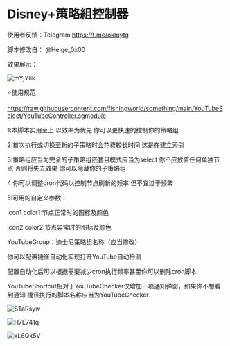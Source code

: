 # Disney+策略組控制器

使用者反馈：Telegram  https://t.me/okmytg

脚本修改自： @Helge_0x00

效果展示：

![mYjYIik](https://i.imgur.com/mYjYIik.jpg)

⭐使用规范

https://raw.githubusercontent.com/fishingworld/something/main/YouTubeSelect/YouTubeController.sgmodule

1:本脚本实用至上 以效率为优先 你可以更快速的控制你的策略组

2:首次执行或切换至新的子策略时会花费较长时间 这是在建立索引

3:策略组应当为完全的子策略组嵌套且模式应当为select 你不应放置任何单独节点 否则将失去效果 你可以隐藏你的子策略组

4:你可以调整cron代码以控制节点刷新的频率 但不宜过于频繁

5:可用的自定义参数：
 
 icon1 color1:节点正常时的图标及颜色

 icon2 color2:节点异常时的图标及颜色
 
 YouTubeGroup：迪士尼策略组名称（应当修改）

你可以配置捷径自动化实现打开YouTube自动检测 

配置自动化后可以根据需要减少cron执行频率甚至你可以删除cron脚本

YouTubeShortcut相对于YouTubeChecker仅增加一项通知弹窗，如果你不想看到通知 捷径执行的脚本名称应当为YouTubeChecker

![STaRsyw](https://i.imgur.com/STaRsyw.png)

![H7E741q](https://i.imgur.com/H7E741q.png)

![xL6Qk5V](https://i.imgur.com/xL6Qk5V.jpg)
